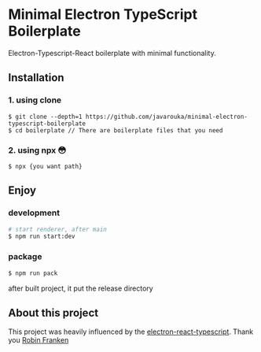 # Minimal Electron TypeScript Boilerplate

Electron-Typescript-React boilerplate with minimal functionality.

## Installation

### 1. using clone

```
$ git clone --depth=1 https://github.com/javarouka/minimal-electron-typescript-boilerplate
$ cd boilerplate // There are boilerplate files that you need
```

### 2. using npx 😳

```
$ npx {you want path}
```

## Enjoy

### development

```sh
# start renderer, after main
$ npm run start:dev
```

### package

```sh
$ npm run pack
```

after built project, it put the release directory

## About this project
This project was heavily influenced by the [electron-react-typescript](https://github.com/Robinfr/electron-react-typescript). Thank you [Robin Franken](https://github.com/Robinfr)
